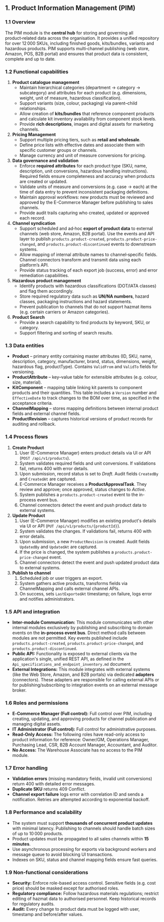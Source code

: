 
## 1. Product Information Management (PIM)

### 1.1 Overview

The PIM module is the **central hub** for storing and governing all
product‑related data across the organisation. It provides a unified
repository for over 12 000 SKUs, including finished goods, kits/bundles,
variants and hazardous products. PIM supports multi‑channel publishing
(web store, Amazon, POS, B2B portal) and ensures that product data is
consistent, complete and up to date.

### 1.2 Functional capabilities

1. **Product catalogue management**
    - Maintain hierarchical categories (department → category →
        subcategory) and attributes for each product (e.g. dimensions,
        weight, unit of measure, hazardous classification).
    - Support variants (size, colour, packaging) via parent–child
        relationships.
    - Allow creation of **kits/bundles** that reference component
        products and calculate kit inventory availability from component
        stock levels.
    - Provide **rich descriptions**, images and digital assets for
        marketing channels.
2. **Pricing Management**
    - Support multiple pricing tiers, such as **retail and wholesale**.
    - Define price lists with effective dates and associate them with specific customer groups or channels.
    - Manage currency and unit of measure conversions for pricing.
3. **Data governance and validation**
    - Enforce **required attributes** for each product type (SKU,
        name, description, unit conversions, hazardous handling
        instructions). Required fields ensure completeness and accuracy
        when products are created or updated.
    - Validate units of measure and conversions (e.g. case → each) at
        the time of data entry to prevent inconsistent packaging
        definitions.
    - Maintain approval workflows: new products must be reviewed and
        approved by the E-Commerce Manager before publishing to sales
        channels.
    - Provide audit trails capturing who created, updated or approved
        each record.
3. **Channel syndication**
    - Support scheduled and ad‑hoc **export of product data** to
        external channels (web store, Amazon, B2B portal). Use the
        events and API layer to publish `products.product-created`,
        `products.product-price-changed`, and `products.product-discontinued` events to downstream
        systems.
    - Allow mapping of internal attribute names to channel‑specific
        fields. Channel connectors transform and transmit data using
        each platform’s API.
    - Provide status tracking of each export job (success, error) and
        error remediation capabilities.
4. **Hazardous product management**
    - Identify products with hazardous classifications (DOT/IATA
        classes) and flag them accordingly.
    - Store required regulatory data such as **UN/NA numbers**, hazard
        classes, packaging instructions and hazard statements.
    - Prevent publication to channels that do not support hazmat items
        (e.g. certain carriers or Amazon categories).
5. **Product Search**
    - Provide a search capability to find products by keyword, SKU, or category.
    - Support filtering and sorting of search results.

### 1.3 Data entities

- **Product** – primary entity containing master attributes (ID, SKU,
    name, description, category, manufacturer, brand, status,
    dimensions, weight, hazardous flag, productType). Contains
    `ValidFrom` and `ValidTo` fields for versioning.
- **ProductAttribute** – key–value table for extensible attributes
    (e.g. colour, size, material).
- **KitComponent** – mapping table linking kit parents to component
    products and their quantities. This table includes a `Version` number and `EffectiveDate` to track changes to the BOM over time, as specified in the acceptance criteria.
- **ChannelMapping** – stores mapping definitions between internal
    product fields and external channel fields.
- **ProductRevision** – captures historical versions of product
    records for auditing and rollback.

### 1.4 Process flows

1. **Create Product**
    1. User (E-Commerce Manager) enters product
        details via UI or API (`POST /api/v1/products`).
    2. System validates required fields and unit conversions. If
        validations fail, returns 400 with error details.
    3. Upon submission, record status is set to *Draft*. Audit fields
        `CreatedBy` and `CreatedAt` are captured.
    4. E-Commerce Manager receives a
        **ProductApprovalTask**. They review and approve; once approved, status changes to *Active*.
    5. System publishes a `products.product-created` event to
        the in-process event bus.
    6. Channel connectors detect the event and push product data to
        external systems.
2. **Update Product**
    1. User (E-Commerce Manager) modifies an existing product's
        details via UI or API (`PUT /api/v1/products/{productId}`).
    2. System validates the changes. If validations fail, returns 400 with error details.
    3. Upon submission, a new `ProductRevision` is created. Audit fields `UpdatedBy` and `UpdatedAt` are captured.
    4. If the price is changed, the system publishes a `products.product-price-changed` event.
    5. Channel connectors detect the event and push updated product data to external systems.
3. **Publish to channel**
    1. Scheduled job or user triggers an export.
    2. System gathers active products, transforms fields via
        ChannelMapping and calls external channel APIs.
    3. On success, sets `LastExportedAt` timestamp; on failure, logs
        error and notifies administrators.

### 1.5 API and integration

- **Inter-module Communication:** This module communicates with other internal modules exclusively by publishing and subscribing to domain events on the **in-process event bus**. Direct method calls between modules are not permitted. Key events published include `products.product-created`, `products.product-price-changed`, and `products.product-discontinued`.
- **Public API:** Functionality is exposed to external clients via the application's single, unified REST API, as defined in the `Api_specifications_and_endpoint_inventory.md` document.
- **External Integrations:** This module integrates with external systems (like the Web Store, Amazon, and B2B portals) via dedicated **adapters** (connectors). These adapters are responsible for calling external APIs or for publishing/subscribing to integration events on an external message broker.

### 1.6 Roles and permissions

- **E‑Commerce Manager (Full control):** Full control over PIM, including creating, updating, and approving products for channel publication and managing digital assets.
- **IT Administrator (Full control):** Full control for administrative purposes.
- **Read-Only Access:** The following roles have read-only access to product information for reference: Owner/GM, Operations Manager, Purchasing Lead, CSR, B2B Account Manager, Accountant, and Auditor.
- **No Access:** The Warehouse Associate has no access to the PIM module.

### 1.7 Error handling

- **Validation errors** (missing mandatory fields, invalid unit
    conversions) return 400 with detailed error messages.
- **Duplicate SKU** returns 409 Conflict.
- **Channel export failure** logs error with correlation ID and sends
    a notification. Retries are attempted according to exponential
    backoff.

### 1.8 Performance and scalability

- The system must support **thousands of concurrent product updates**
    with minimal latency. Publishing to channels should handle batch
    sizes of up to 10 000 products.
- Product updates must be propagated to all sales channels within **15 minutes**.
- Use asynchronous processing for exports via background workers and
    message queue to avoid blocking UI transactions.
- Indexes on SKU, status and channel mapping fields ensure fast
    queries.

### 1.9 Non‑functional considerations

- **Security:** Enforce role-based access control. Sensitive fields
    (e.g. cost price) should be masked except for authorised roles.
- **Regulatory compliance:** Follow hazardous materials regulations;
    restrict editing of hazmat data to authorised personnel. Keep
    historical records for regulatory audits.
- **Audit:** Every change to product data must be logged with user,
    timestamp and before/after values.
